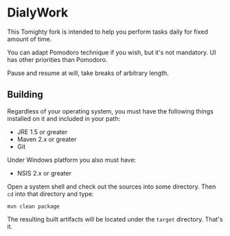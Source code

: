 DialyWork
==============

This Tomighty fork is intended to help you perform tasks daily for fixed amount of time.

You can adapt Pomodoro technique if you wish, but it's not mandatory. UI has other priorities than Pomodoro.

Pause and resume at will, take breaks of arbitrary length.

Building
--------

Regardless of your operating system, you must have the following things installed on it and included in your path:

  * JRE 1.5 or greater
  * Maven 2.x or greater
  * Git

Under Windows platform you also must have:

  * NSIS 2.x or greater

Open a system shell and check out the sources into some directory. Then `cd` into that directory and type:

  `mvn clean package`

The resulting built artifacts will be located under the `target` directory. That's it.

